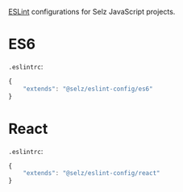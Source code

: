 [ESLint](http://eslint.org/) configurations for Selz JavaScript projects.

# ES6

`.eslintrc`:

```javascript
{
    "extends": "@selz/eslint-config/es6"
}
```

# React

`.eslintrc`:

```javascript
{
    "extends": "@selz/eslint-config/react"
}
```
